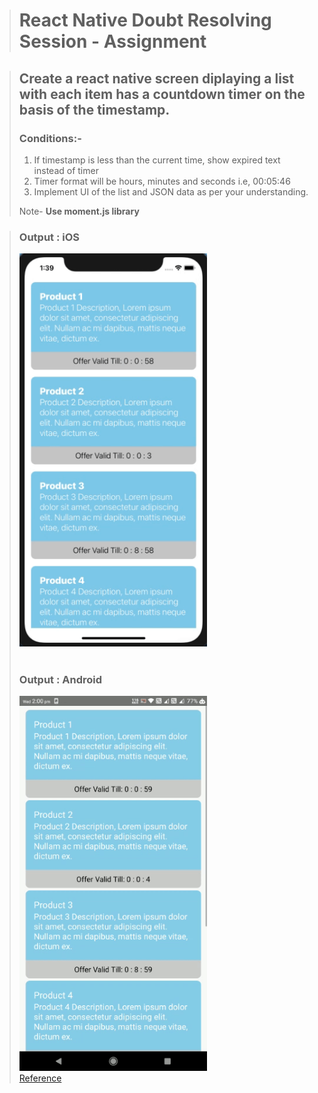 > # React Native Doubt Resolving Session - Assignment

> ## Create a react native screen diplaying a list with each item has a countdown timer on the basis of the timestamp.
>
> ### Conditions:-
>
> 1. If timestamp is less than the current time, show expired text instead of timer
> 2. Timer format will be hours, minutes and seconds i.e, 00:05:46
> 3. Implement UI of the list and JSON data as per your understanding.
>
> Note- <strong>Use moment.js library </strong>

> ### Output : iOS
>
> <img src='./src/screenshot/ios.gif' width="300px"></img> <br/> <br/>
>
> ### Output : Android
>
> <img src='./src/screenshot/android.gif' width="300px"></img> <br/> [Reference](https://reactnativemaster.com/react-native-countdown-timer-example-using-momentjs)
